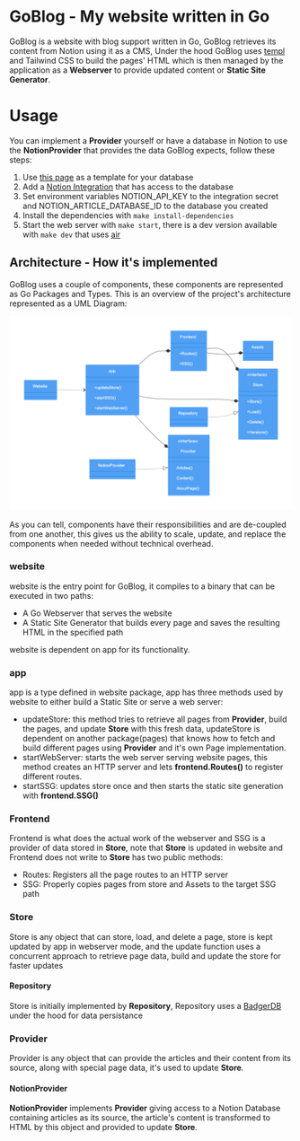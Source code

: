 # GoBlog - My website written in Go
GoBlog is a website with blog support written in Go, GoBlog retrieves its content from Notion using it as a CMS, Under the hood GoBlog uses [templ](https://github.com/a-h/templ) and Tailwind CSS to build the pages' HTML which is then managed by the application as a **Webserver** to provide updated content or **Static Site Generator**.

# Usage
You can implement a **Provider** yourself or have a database in Notion to use the **NotionProvider** that provides the data GoBlog expects, follow these steps:
1. Use [this page](https://so-heil.notion.site/965985b012e8476a9e2c23f8aaa8c47f?v=d2dd1883c3cf48babc9a1cbac883928e&pvs=4) as a template for your database
2. Add a [Notion Integration](https://developers.notion.com/docs/create-a-notion-integration) that has access to the database
3. Set environment variables NOTION_API_KEY to the integration secret and NOTION_ARTICLE_DATABASE_ID to the database you created
4. Install the dependencies with `make install-dependencies`
5. Start the web server with `make start`, there is a dev version available with `make dev` that uses [air](https://github.com/cosmtrek/air)

## Architecture - How it's implemented
GoBlog uses a couple of components, these components are represented as Go Packages and Types. This is an overview of the project's architecture represented as a UML Diagram:

![UML Diagram](https://raw.githubusercontent.com/so-heil/goblog/main/business/assets/static/images/diagram.png)

As you can tell, components have their responsibilities and are de-coupled from one another, this gives us the ability to scale, update, and replace the components when needed without technical overhead.

### website
website is the entry point for GoBlog, it compiles to a binary that can be executed in two paths:
- A Go Webserver that serves the website
- A Static Site Generator that builds every page and saves the resulting HTML in the specified path

website is dependent on app for its functionality.

### app
app is a type defined in website package, app has three methods used by website to either build a Static Site or serve a web server:
- updateStore: this method tries to retrieve all pages from **Provider**, build the pages, and update **Store** with this fresh data, updateStore is dependent on another package(pages) that knows how to fetch and build different pages using **Provider** and it's own Page implementation.
- startWebServer: starts the web server serving website pages, this method creates an HTTP server and lets **frontend.Routes()** to register different routes.
- startSSG: updates store once and then starts the static site generation with **frontend.SSG()**

### Frontend
Frontend is what does the actual work of the webserver and SSG is a provider of data stored in **Store**, note that **Store** is updated in website and Frontend does not write to **Store** has two public methods:
- Routes: Registers all the page routes to an HTTP server
- SSG: Properly copies pages from store and Assets to the target SSG path

### Store
Store is any object that can store, load, and delete a page, store is kept updated by app in webserver mode, and the update function uses a concurrent approach to retrieve page data, build and update the store for faster updates

#### Repository
Store is initially implemented by **Repository**, Repository uses a [BadgerDB](https://github.com/dgraph-io/badger) under the hood for data persistance

### Provider
Provider is any object that can provide the articles and their content from its source, along with special page data, it's used to update **Store**.

#### NotionProvider
**NotionProvider** implements **Provider** giving access to a Notion Database containing articles as its source, the article's content is transformed to HTML by this object and provided to update **Store**.
